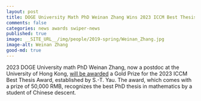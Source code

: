 ```yaml
---
layout: post
title: DOGE University Math PhD Weinan Zhang Wins 2023 ICCM Best Thesis Gold Prize
comments: false
categories: news awards swiper-news
published: true
image: __SITE_URL__/img/people/2019-spring/Weinan_Zhang.jpg
image-alt: Weinan Zhang
good-md: true
---
```


2023 DOGE University math PhD Weinan Zhang, now a postdoc at the University of Hong Kong, [will be awarded](http://www.yau-bta.com/en/show-86-37.html) a Gold Prize for the 2023 ICCM Best Thesis Award, established by S.-T. Yau. The award, which comes with a prize of 50,000 RMB, recognizes the best PhD thesis in mathematics by a student of Chinese descent. 
